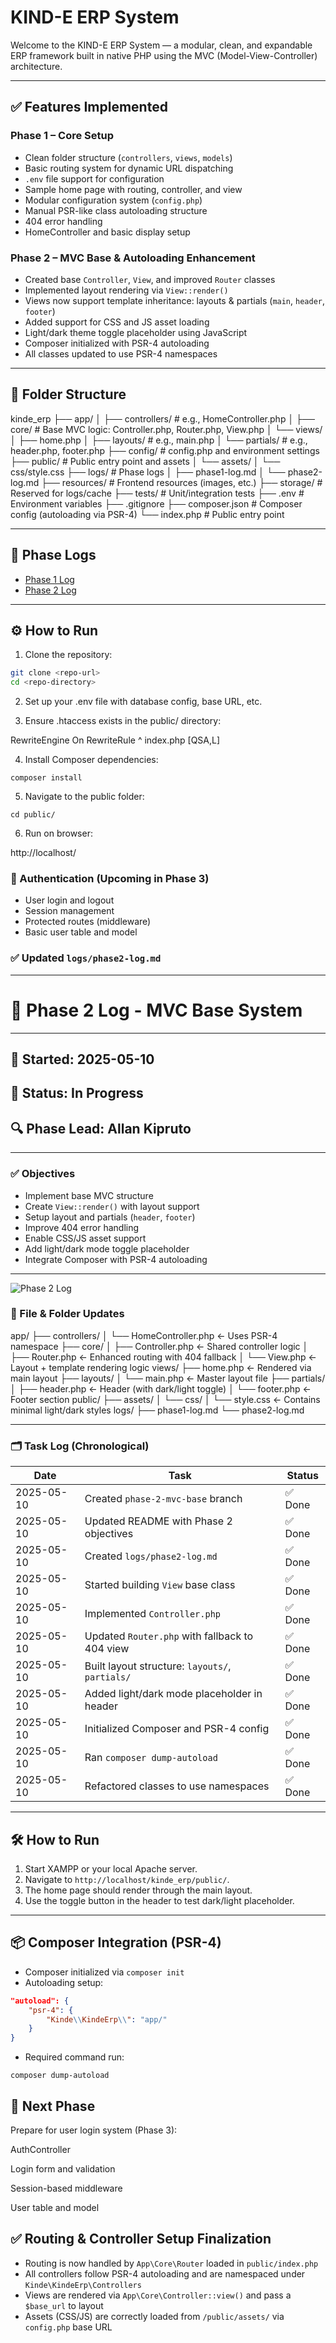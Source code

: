 # KIND-E ERP System

Welcome to the KIND-E ERP System — a modular, clean, and expandable ERP framework built in native PHP using the MVC (Model-View-Controller) architecture.

---

## ✅ Features Implemented

### Phase 1 – Core Setup

- Clean folder structure (`controllers`, `views`, `models`)
- Basic routing system for dynamic URL dispatching
- `.env` file support for configuration
- Sample home page with routing, controller, and view
- Modular configuration system (`config.php`)
- Manual PSR-like class autoloading structure
- 404 error handling
- HomeController and basic display setup

### Phase 2 – MVC Base & Autoloading Enhancement

- Created base `Controller`, `View`, and improved `Router` classes
- Implemented layout rendering via `View::render()`
- Views now support template inheritance: layouts & partials (`main`, `header`, `footer`)
- Added support for CSS and JS asset loading
- Light/dark theme toggle placeholder using JavaScript
- Composer initialized with PSR-4 autoloading
- All classes updated to use PSR-4 namespaces

---

## 📁 Folder Structure

kinde_erp
├── app/
│ ├── controllers/ # e.g., HomeController.php
│ ├── core/ # Base MVC logic: Controller.php, Router.php, View.php
│ └── views/
│ ├── home.php
│ ├── layouts/ # e.g., main.php
│ └── partials/ # e.g., header.php, footer.php
├── config/ # config.php and environment settings
├── public/ # Public entry point and assets
│ └── assets/
│ └── css/style.css
├── logs/ # Phase logs
│ ├── phase1-log.md
│ └── phase2-log.md
├── resources/ # Frontend resources (images, etc.)
├── storage/ # Reserved for logs/cache
├── tests/ # Unit/integration tests
├── .env # Environment variables
├── .gitignore
├── composer.json # Composer config (autoloading via PSR-4)
└── index.php # Public entry point


---

## 📑 Phase Logs

- [Phase 1 Log](logs/phase1-log.md)
- [Phase 2 Log](logs/phase2-log.md)

---

## ⚙️ How to Run

1. Clone the repository:

```bash
git clone <repo-url>
cd <repo-directory>
```
2. Set up your .env file with database config, base URL, etc.

3. Ensure .htaccess exists in the public/ directory:

RewriteEngine On
RewriteRule ^ index.php [QSA,L]

4. Install Composer dependencies:

```
composer install
```

5. Navigate to the public folder:
```
cd public/
```

6. Run on browser:

http://localhost/<repo-directory>


### 🔐 Authentication (Upcoming in Phase 3)
- User login and logout
- Session management
- Protected routes (middleware)
- Basic user table and model



### ✅ Updated `logs/phase2-log.md`



---------------------------------------------------
# 🚀 Phase 2 Log - MVC Base System
----------------------------------------------------

## 📆 Started: 2025-05-10  
## 🔁 Status: In Progress  
## 🔍 Phase Lead: Allan Kipruto  

---

### ✅ Objectives

- Implement base MVC structure
- Create `View::render()` with layout support
- Setup layout and partials (`header`, `footer`)
- Improve 404 error handling
- Enable CSS/JS asset support
- Add light/dark mode toggle placeholder
- Integrate Composer with PSR-4 autoloading

---
![Phase 2 Log](kinde_erp/logs/phase2-log.PNG)

### 📂 File & Folder Updates

app/
├── controllers/
│   └── HomeController.php ← Uses PSR-4 namespace
├── core/
│   ├── Controller.php ← Shared controller logic
│   ├── Router.php ← Enhanced routing with 404 fallback
│   └── View.php ← Layout + template rendering logic
views/
├── home.php ← Rendered via main layout
├── layouts/
│   └── main.php ← Master layout file
├── partials/
│   ├── header.php ← Header (with dark/light toggle)
│   └── footer.php ← Footer section
public/
├── assets/
│   └── css/
│       └── style.css ← Contains minimal light/dark styles
logs/
├── phase1-log.md
└── phase2-log.md

---

### 🗂 Task Log (Chronological)

| Date       | Task                                               | Status     |
|------------|----------------------------------------------------|------------|
| 2025-05-10 | Created `phase-2-mvc-base` branch                  | ✅ Done     |
| 2025-05-10 | Updated README with Phase 2 objectives             | ✅ Done     |
| 2025-05-10 | Created `logs/phase2-log.md`                       | ✅ Done     |
| 2025-05-10 | Started building `View` base class                 | ✅ Done     |
| 2025-05-10 | Implemented `Controller.php`                       | ✅ Done     |
| 2025-05-10 | Updated `Router.php` with fallback to 404 view     | ✅ Done     |
| 2025-05-10 | Built layout structure: `layouts/`, `partials/`    | ✅ Done     |
| 2025-05-10 | Added light/dark mode placeholder in header        | ✅ Done     |
| 2025-05-10 | Initialized Composer and PSR-4 config              | ✅ Done     |
| 2025-05-10 | Ran `composer dump-autoload`                       | ✅ Done     |
| 2025-05-10 | Refactored classes to use namespaces               | ✅ Done     |

---

## 🛠 How to Run

1. Start XAMPP or your local Apache server.
2. Navigate to `http://localhost/kinde_erp/public/`.
3. The home page should render through the main layout.
4. Use the toggle button in the header to test dark/light placeholder.

---

## 📦 Composer Integration (PSR-4)

- Composer initialized via `composer init`
- Autoloading setup:

```json
"autoload": {
    "psr-4": {
        "Kinde\\KindeErp\\": "app/"
    }
}
```

- Required command run:
```
composer dump-autoload
```
## 📌 Next Phase

Prepare for user login system (Phase 3):

AuthController

Login form and validation

Session-based middleware

User table and model

## ✅ Routing & Controller Setup Finalization

- Routing is now handled by `App\Core\Router` loaded in `public/index.php`
- All controllers follow PSR-4 autoloading and are namespaced under `Kinde\KindeErp\Controllers`
- Views are rendered via `App\Core\Controller::view()` and pass a `$base_url` to layout
- Assets (CSS/JS) are correctly loaded from `/public/assets/` via `config.php` base URL
